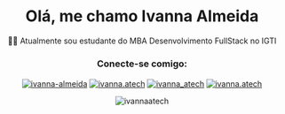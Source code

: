 <h1 align="center">Olá, me chamo Ivanna Almeida</h1>

<p align="center"> 👩‍🎓 Atualmente sou estudante do MBA Desenvolvimento FullStack no IGTI </p>

<h3 align="center">Conecte-se comigo:</h3>
<p align="center">
<a href="https://linkedin.com/in/ivanna-almeida" target="blank"><img align="center" src="https://img.shields.io/badge/LinkedIn-0077B5?style=for-the-badge&logo=linkedin&logoColor=white" alt="ivanna-almeida"  /></a>
<a href="https://instagram.com/ivanna.atech" target="blank"><img align="center" src="https://img.shields.io/badge/Instagram-E4405F?style=for-the-badge&logo=instagram&logoColor=white" alt="ivanna.atech" /></a>
  <a href="https://twitter.com/ivanna_atech" target="blank"><img align="center" src="https://img.shields.io/badge/Twitter-1DA1F2?style=for-the-badge&logo=twitter&logoColor=white" alt="ivanna_atech"/></a>
<a href="https://fb.com/ivanna.atech" target="blank"><img align="center" src="https://img.shields.io/badge/Facebook-1877F2?style=for-the-badge&logo=facebook&logoColor=white" alt="ivanna.atech" /></a>
</p>

<p align="center"><img  src="https://github-readme-stats.vercel.app/api/top-langs?username=ivannaatech&show_icons=true&locale=en&layout=compact" alt="ivannaatech" /></p>

